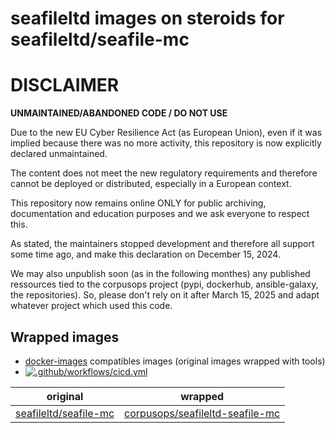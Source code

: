 # seafileltd images on steroids for seafileltd/seafile-mc

DISCLAIMER
============

**UNMAINTAINED/ABANDONED CODE / DO NOT USE**

Due to the new EU Cyber Resilience Act (as European Union), even if it was implied because there was no more activity, this repository is now explicitly declared unmaintained.

The content does not meet the new regulatory requirements and therefore cannot be deployed or distributed, especially in a European context.

This repository now remains online ONLY for public archiving, documentation and education purposes and we ask everyone to respect this.

As stated, the maintainers stopped development and therefore all support some time ago, and make this declaration on December 15, 2024.

We may also unpublish soon (as in the following monthes) any published ressources tied to the corpusops project (pypi, dockerhub, ansible-galaxy, the repositories).
So, please don't rely on it after March 15, 2025 and adapt whatever project which used this code.



## Wrapped images
- [docker-images](https://github.com/corpusops/docker-images) compatibles images (original images wrapped with tools)
- [![.github/workflows/cicd.yml](https://github.com/corpusops/docker-seafile/actions/workflows/cicd.yml/badge.svg)](https://github.com/corpusops/docker-seafile/actions/workflows/cicd.yml)

| original   | wrapped  |
|------------|-----------|
| [seafileltd/seafile-mc](https://hub.docker.com/r/seafileltd/seafile-mc)                         | [corpusops/seafileltd-seafile-mc](https://hub.docker.com/r/corpusops/seafileltd-seafile-mc)                   |

